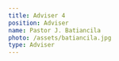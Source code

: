 ```yaml
---
title: Adviser 4
position: Adviser
name: Pastor J. Batiancila
photo: /assets/batiancila.jpg
type: Adviser
---
```


